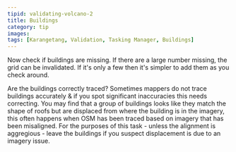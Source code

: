 ```yaml
---
tipid: validating-volcano-2
title: Buildings
category: tip
images:
tags: [Karangetang, Validation, Tasking Manager, Buildings]
---
```

<p>Now check if buildings are missing. If there are a large number missing, the grid can be invalidated. If it's only a few then it's simpler to add them as you check around.</p>
<p>Are the buildings correctly traced? Sometimes mappers do not trace buildings accurately & if you spot significant inaccuracies this needs correcting. You may find that a group of buildings looks like they match the shape of roofs but are displaced from where the building is in the imagery, this often happens when OSM has been traced based on imagery that has been misaligned. For the purposes of this task - unless the alignment is aggregious - leave the buildings if you suspect displacement is due to an imagery issue.
